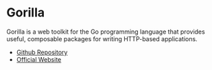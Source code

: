 # Gorilla

Gorilla is a web toolkit for the Go programming language that provides useful, composable packages for writing HTTP-based applications.

- [Github Repository](https://github.com/gorilla)
- [Official Website](https://www.gorillatoolkit.org/)
